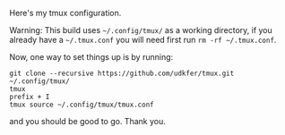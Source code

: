 Here's my tmux configuration. 

Warning: This build uses `~/.config/tmux/` as a working directory, if you already have a `~/.tmux.conf` you will need first run `rm -rf ~/.tmux.conf`.

Now, one way to set things up is by running:
```
git clone --recursive https://github.com/udkfer/tmux.git ~/.config/tmux/
tmux
prefix + I
tmux source ~/.config/tmux/tmux.conf
```
and you should be good to go.
Thank you.
